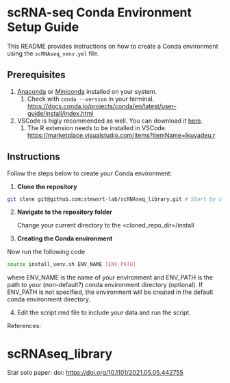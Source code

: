 # scRNA-seq Conda Environment Setup Guide

This README provides instructions on how to create a Conda environment using the `scRNAseq_venv.yml` file. 

## Prerequisites

1. [Anaconda](https://www.anaconda.com/products/distribution) or [Miniconda](https://docs.conda.io/en/latest/miniconda.html) installed on your system.
   1. Check with `conda --version` in your terminal. https://docs.conda.io/projects/conda/en/latest/user-guide/install/index.html 
2. VSCode is higly recommended as well. You can download it [here](https://code.visualstudio.com/download).
   1. The R extension needs to be installed in VSCode. https://marketplace.visualstudio.com/items?itemName=Ikuyadeu.r

## Instructions

Follow the steps below to create your Conda environment:

1. **Clone the repository**

```bash
git clone git@github.com:stewart-lab/scRNAseq_library.git # Start by cloning the repository
```


2. **Navigate to the repository folder**

   Change your current directory to the <cloned_repo_dir>/install


3. **Creating the Conda environment**

Now run the following code
```bash
source install_venv.sh ENV_NAME [ENV_PATH]
```
where ENV_NAME is the name of your environment and ENV_PATH is the path to your (non-default?) conda environment directory (optional). If ENV_PATH is not specified, the environment will be created in the default conda environment directory.

4. Edit the script.rmd file to include your data and run the script. 

References:

# scRNAseq_library
Star solo paper: doi: https://doi.org/10.1101/2021.05.05.442755
